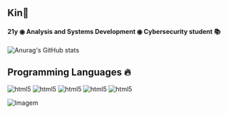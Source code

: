 
## Kin🖖

#### 21y ◉ Analysis and Systems Development ◉ Cybersecurity student 📚 


![Anurag's GitHub stats](https://github-readme-stats.vercel.app/api?username=k1nw&show_icons=true&theme=radical)


## Programming Languages 🔥

<div style="display: incline_block">

<img aling = "center" alt="html5" src="https://img.shields.io/badge/Python-black?style=for-the-badge&logo=python&logoColor=white">
<img aling = "center" alt="html5" src="https://img.shields.io/badge/HTML-black?style=for-the-badge&logo=html5&logoColor=white">
<img aling = "center" alt="html5" src="https://img.shields.io/badge/CSS-black?&style=for-the-badge&logo=css3&logoColor=white">
<img aling = "center" alt="html5" src="https://img.shields.io/badge/JS-black?&style=for-the-badge&logo=css3&logoColor=white">
<img aling = "center" alt="html5" src="https://img.shields.io/badge/JS-black?&style=for-the-badge&logo=php&logoColor=white">



<p align="left">
  <img align="center" src="https://i.pinimg.com/originals/63/d7/e6/63d7e61bf0fae1a0018938134db14a84.gif" alt="Imagem">
</p>


</div>

